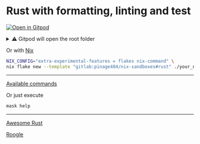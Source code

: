 # Rust with formatting, linting and test

[![Open in Gitpod](https://gitpod.io/button/open-in-gitpod.svg)](https://gitpod.io/#WORKDIR=rust/https://gitlab.com/pinage404/nix-sandboxes)

<details>
<summary>⚠️ Gitpod will open the root folder</summary>

Due to [some limitations of Gitpod](https://github.com/gitpod-io/gitpod/issues/5521), we cannot simply open a sub-folder

Opening in Gitpod will open the root folder

Two terminals will be opened :

1. the first in the root folder
2. the second in the target folder

Both terminals automatically load the environment of their current folder

![Screenshot of Gitpod showing two terminals open, the second being open in the target folder](https://gitlab.com/pinage404/nix-sandboxes/-/raw/main/gitpod.png)

</details>

Or with [Nix](https://nixos.org)

```sh
NIX_CONFIG="extra-experimental-features = flakes nix-command" \
nix flake new --template "gitlab:pinage404/nix-sandboxes#rust" ./your_new_project_directory
```

---

[Available commands](./maskfile.md)

Or just execute

```sh
mask help
```

---

[Awesome Rust](https://github.com/rust-unofficial/awesome-rust#readme)

[Roogle](https://roogle.hkmatsumoto.com)
